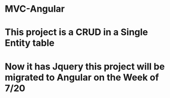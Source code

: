 # MVC-Angular
# This project is a CRUD in a Single Entity table 
# Now it has Jquery this project will be migrated to Angular on the Week of 7/20
